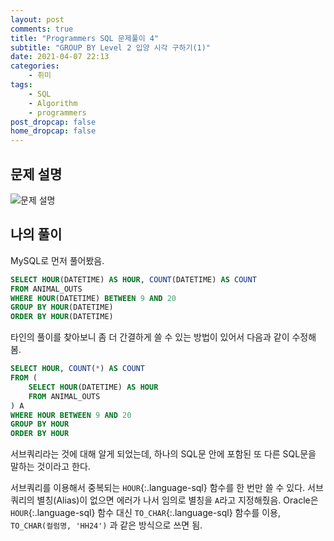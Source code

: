 ```yaml
---
layout: post
comments: true
title: "Programmers SQL 문제풀이 4"
subtitle: "GROUP BY Level 2 입양 시각 구하기(1)"
date: 2021-04-07 22:13
categories:
    - 취미
tags:
    - SQL
    - Algorithm
    - programmers
post_dropcap: false
home_dropcap: false
---
```


## 문제 설명

![문제 설명](//cdn.jsdelivr.net/gh/selosele/selosele.github.io/assets/images/post/programmers-sql-59412_img01.png)

## 나의 풀이

MySQL로 먼저 풀어봤음.

```sql
SELECT HOUR(DATETIME) AS HOUR, COUNT(DATETIME) AS COUNT
FROM ANIMAL_OUTS
WHERE HOUR(DATETIME) BETWEEN 9 AND 20
GROUP BY HOUR(DATETIME)
ORDER BY HOUR(DATETIME)
```

타인의 풀이를 찾아보니 좀 더 간결하게 쓸 수 있는 방법이 있어서 다음과 같이 수정해봄.

```sql
SELECT HOUR, COUNT(*) AS COUNT
FROM (
    SELECT HOUR(DATETIME) AS HOUR
    FROM ANIMAL_OUTS
) A
WHERE HOUR BETWEEN 9 AND 20
GROUP BY HOUR
ORDER BY HOUR
```

서브쿼리라는 것에 대해 알게 되었는데, 하나의 SQL문 안에 포함된 또 다른 SQL문을 말하는 것이라고 한다.

서브쿼리를 이용해서 중복되는 ```HOUR```{:.language-sql} 함수를 한 번만 쓸 수 있다. 서브쿼리의 별칭(Alias)이 없으면 에러가 나서 임의로 별칭을 ```A```라고 지정해줬음. Oracle은 ```HOUR```{:.language-sql} 함수 대신 ```TO_CHAR```{:.language-sql} 함수를 이용, ```TO_CHAR(컬럼명, 'HH24')``` 과 같은 방식으로 쓰면 됨.